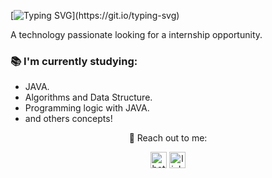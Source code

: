 [![Typing SVG](https://readme-typing-svg.demolab.com?font=Fira+Code&size=25&pause=1000&color=10CF00&center=true&random=false&width=435&lines=Hello+there%2C+I'm+Duca!)](https://git.io/typing-svg)

A technology passionate looking for a internship opportunity.

### 📚 I'm currently studying:</p>
<ul align="left">
<li>JAVA.
<li>Algorithms and Data Structure.
<li>Programming logic with JAVA.
<li>and others concepts!
</ul>

<p align="center">💬 Reach out to me:</p>
<div align="center">
  <a href="mailto:caducaducadu40@gmail.com" target="_blank"><img src="https://img.shields.io/static/v1?message=Gmail&logo=Gmail&label=&color=D14836&logoColor=white&labelColor=&style=for-the-badge" height="26" alt="hotmail logo"  /></a>
  <a href="https://www.linkedin.com/in/caduurosa/" target="_blank"><img src="https://img.shields.io/static/v1?message=LinkedIn&label=&color=0077B5&logoColor=white&labelColor=&style=for-the-badge" height="26" alt="linkedin logo"  /></a>
</div>

